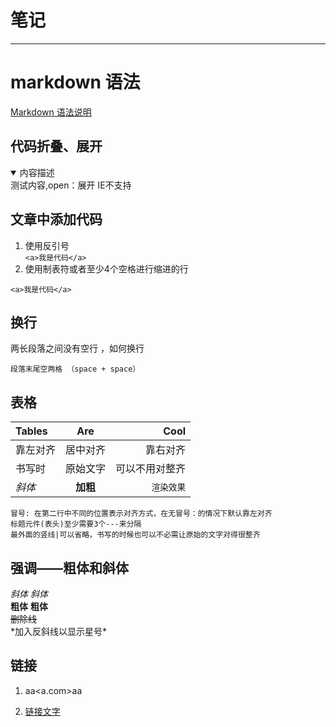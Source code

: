 # 笔记

---------------

# markdown 语法

[Markdown 语法说明](https://www.appinn.com/markdown/)

## 代码折叠、展开
<details open>
  <summary>内容描述</summary>
  测试内容,open：展开  
  IE不支持
</details>

## 文章中添加代码
1. 使用反引号  
`<a>我是代码</a>`
2. 使用制表符或者至少4个空格进行缩进的行  
>
    <a>我是代码</a>


## 换行
两长段落之间没有空行 ，如何换行
>
    段落末尾空两格 （space + space）

## 表格
| Tables       | Are       | Cool |
|:-------------|:---------:|----:|
| 靠左对齐   | 居中对齐  | 靠右对齐     |
| 书写时     | 原始文字  |  可以不用对整齐 |
*斜体*      | **加粗**     | `渲染效果`

>
    冒号: 在第二行中不同的位置表示对齐方式，在无冒号：的情况下默认靠左对齐
    标题元件(表头)至少需要3个---来分隔
    最外面的竖线|可以省略，书写的时候也可以不必需让原始的文字对得很整齐

## 强调——粗体和斜体

 *斜体*      _斜体_  
**粗体** __粗体__  
 ~~删除线~~  
\*加入反斜线以显示星号\* 



## 链接
1. aa<a.com>aa

2. [链接文字](链接地址)